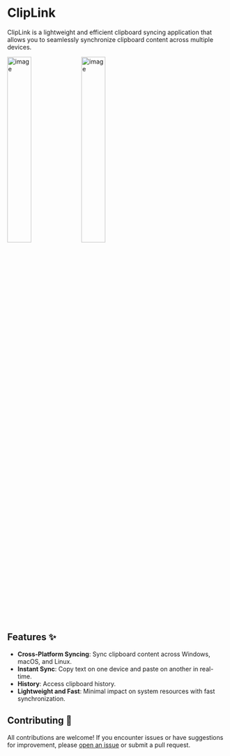 # ClipLink
ClipLink is a lightweight and efficient clipboard syncing application that allows you to seamlessly synchronize clipboard content across multiple devices.

<img width="33%" alt="image" src="https://github.com/Michael-128/ClipLink/assets/116978510/9c4dbc2a-d29c-405f-b791-48c311c7fbb3">
<img width="33%" alt="image" src="https://github.com/Michael-128/ClipLink/assets/116978510/4613d4ae-1ff4-4106-803b-7a741a13c644">


## Features ✨
- **Cross-Platform Syncing**: Sync clipboard content across Windows, macOS, and Linux.
- **Instant Sync**: Copy text on one device and paste on another in real-time.
- **History**: Access clipboard history.
- **Lightweight and Fast**: Minimal impact on system resources with fast synchronization.

## Contributing 🤝
All contributions are welcome! If you encounter issues or have suggestions for improvement, please [open an issue](https://github.com/Michael-128/ClipLink/issues) or submit a pull request.
